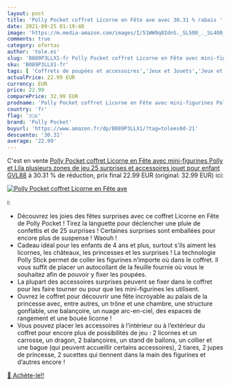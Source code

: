 ```yaml
---
layout: post
title: 'Polly Pocket coffret Licorne en Fête ave avec 30.31 % rabais '
date: 2021-09-25 01:19:40
image: 'https://m.media-amazon.com/images/I/51WW9q8IdnS._SL500_._SL400_.jpg'
comments: true
category: ofertas
author: 'tole.es'
slug: 'B089P3LLX1-fr Polly Pocket coffret Licorne en Fête avec mini-figurines...'
sku: 'B089P3LLX1-fr'
tags: [ 'Coffrets de poupées et accessoires','Jeux et Jouets','Jeux et jouets','Poupées','Poupées et accessoires','polly pocket', ]
actualPrice: 22.99 EUR
currency: EUR
price: 22.99
comparePrice: 32.99 EUR
prodname: 'Polly Pocket coffret Licorne en Fête avec mini-figurines Polly et Lila  plusieurs zones de jeu  25 surprises et accessoires  jouet pour enfant  GVL88'
country: 'fr'
flag: '🇫🇷'
brand: 'Polly Pocket'
buyurl: 'https://www.amazon.fr/dp/B089P3LLX1/?tag=tolees0d-21'
descuento: '30.31'
average: '22.99'
---
```


C'est en vente [Polly Pocket coffret Licorne en Fête avec mini-figurines Polly et Lila  plusieurs zones de jeu  25 surprises et accessoires  jouet pour enfant  GVL88](https://www.amazon.fr/dp/B089P3LLX1/?tag=tolees0d-21)  à  30.31 % de réduction, prix final  22.99 EUR (original: 32.99 EUR) ici:

[![Polly Pocket coffret Licorne en Fête ave](https://m.media-amazon.com/images/I/51WW9q8IdnS._SL500_._SL400_.jpg)](https://www.amazon.fr/dp/B089P3LLX1/?tag=tolees0d-21)

ℹ️:

- Découvrez les joies des fêtes surprises avec ce coffret Licorne en Fête de Polly Pocket ! Tirez la languette pour déclencher une pluie de confettis et de 25 surprises ! Certaines surprises sont emballées pour encore plus de suspense ! Waouh !
- Cadeau idéal pour les enfants de 4 ans et plus, surtout s’ils aiment les licornes, les châteaux, les princesses et les surprises ! La technologie Polly Stick permet de coller les figurines n’importe où dans le coffret. Il vous suffit de placer un autocollant de la feuille fournie où vous le souhaitez afin de pouvoir y fixer les poupées.
- La plupart des accessoires surprises peuvent se fixer dans le coffret pour les faire tourner ou pour que les mini-figurines les utilisent.
- Ouvrez le coffret pour découvrir une fête incroyable au palais de la princesse avec, entre autres, un trône et une chambre, une structure gonflable, une balançoire, un nuage arc-en-ciel, des espaces de rangement et une bouée licorne !
- Vous pouvez placer les accessoires à l’intérieur ou à l’extérieur du coffret pour encore plus de possibilités de jeu : 2 licornes et un carrosse, un dragon, 2 balançoires, un stand de ballons, un collier et une bague (qui peuvent accueillir certains accessoires), 2 tiares, 2 jupes de princesse, 2 sucettes qui tiennent dans la main des figurines et d’autres encore !

[🛒 Achète-le!!](https://www.amazon.fr/dp/B089P3LLX1/?tag=tolees0d-21)
